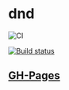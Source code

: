 # dnd

![CI](https://github.com/dzuba110729/ahj-home-dnd/actions/workflows/web.yml/badge.svg)


[![Build status](https://ci.appveyor.com/api/projects/status/3defiys7b4ao2b1d/branch/master?svg=true)](https://ci.appveyor.com/project/Dzuba110729/ahj-DnD)

## [GH-Pages](https://Dzuba110729.github.io/)
